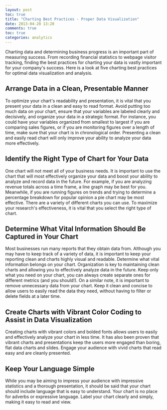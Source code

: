 ```yaml
---
layout: post
toc: true
title: "Charting Best Practices - Proper Data Visualization"
date: 2013-04-28 13:20
comments: true
toc: true
categories: analytics
---
```



Charting data and determining business progress is an important part of measuring success. From recording financial statistics to webpage visitor tracking, finding the best practices for charting your data is vastly important for your company's success. Here is a look at five charting best practices for optimal data visualization and analysis.

## Arrange Data in a Clean, Presentable Manner</strong>

To optimize your chart's readability and presentation, it is vital that you present your data in a clean and easy to read format. Avoid putting too much data on your chart, ensure that your variables are labeled clearly and decisively, and organize your data in a strategic format. For instance, you could have your variables organized from smallest to largest if you are comparing sales figures, or if you are monitoring figures over a length of time, make sure that your chart is in chronological order. Presenting a clean and easily read chart will only improve your ability to analyze your data more effectively.

## Identify the Right Type of Chart for Your Data

One chart will not meet all of your business needs. It is important to use the chart that will most effectively organize your data and boost your ability to analyze and record data in the future. For example, if you are analyzing revenue totals across a time frame, a line graph may be best for you. Meanwhile, if you are running figures on trends and trying to determine a percentage breakdown for popular opinion a pie chart may be most effective. There are a variety of different charts you can use. To maximize your research's effectiveness, it is vital that you select the right type of chart.

## Determine What Vital Information Should Be Captured in Your Chart

Most businesses run many reports that they obtain data from. Although you may have to keep track of a variety of data, it is important to keep your reporting clean and charts highly visual and readable. Determine what vital information belongs on your chart. Organization is key to maintaining clean charts and allowing you to effectively analyze data in the future. Keep only what you need on your chart, you can always create separate ones for different metrics (and you should!). On a similar note, it is important to remove unnecessary data from your chart. Keep it clean and concise to allow users to easily read the data they need, without having to filter or delete fields at a later time.

## Create Charts with Vibrant Color Coding to Assist in Data Visualization

Creating charts with vibrant colors and bolded fonts allows users to easily and effectively analyze your chart in less time. It has also been proven that vibrant charts and presentations keep the users more engaged than boring, flat data charts and slides. Engage your audience with vivid charts that read easy and are cleanly presented.

## Keep Your Language Simple

While you may be aiming to impress your audience with impressive statistics and a thorough presentation, it should be said that your chart should include language that is easy to understand. Your chart is no place for adverbs or expressive language. Label your chart clearly and simply, making it easy to read and view.